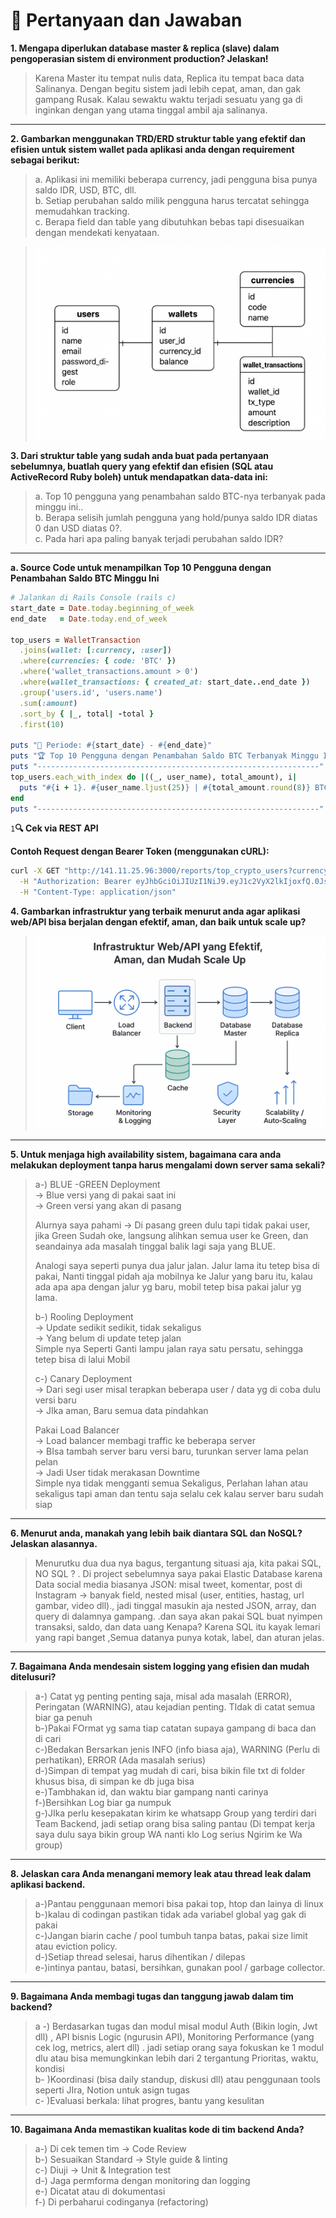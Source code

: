 # 💬 Pertanyaan dan Jawaban

**1. Mengapa diperlukan database master & replica (slave) dalam pengoperasian sistem di environment production? Jelaskan!**  
> Karena Master itu tempat nulis data, Replica itu tempat baca data Salinanya. Dengan begitu sistem jadi lebih cepat, aman, dan gak gampang Rusak. Kalau sewaktu waktu terjadi sesuatu yang ga di inginkan  dengan yang utama tinggal ambil aja salinanya.

---

**2. Gambarkan menggunakan TRD/ERD struktur table yang efektif dan efisien untuk sistem wallet pada aplikasi anda dengan requirement sebagai berikut:**  
> a. Aplikasi ini memiliki beberapa currency, jadi pengguna bisa punya saldo IDR, USD, BTC, dll.  
> b. Setiap perubahan saldo milik pengguna harus tercatat sehingga memudahkan tracking.  
> c. Berapa field dan table yang dibutuhkan bebas tapi disesuaikan dengan mendekati kenyataan.

> ![Infrastruktur Aplikasi](assets/pic_1.png)


**3. Dari struktur table yang sudah anda buat pada pertanyaan sebelumnya, buatlah query yang efektif dan efisien (SQL atau ActiveRecord Ruby boleh) untuk mendapatkan data-data ini:**  
> a. Top 10 pengguna yang penambahan saldo BTC-nya terbanyak pada minggu ini..  
> b. Berapa selisih jumlah pengguna yang hold/punya saldo IDR diatas 0 dan USD diatas 0?.  
> c. Pada hari apa paling banyak terjadi perubahan saldo IDR?

---

**a. Source Code untuk menampilkan Top 10 Pengguna dengan Penambahan Saldo BTC Minggu Ini**
```ruby
# Jalankan di Rails Console (rails c)
start_date = Date.today.beginning_of_week
end_date   = Date.today.end_of_week

top_users = WalletTransaction
  .joins(wallet: [:currency, :user])
  .where(currencies: { code: 'BTC' })
  .where('wallet_transactions.amount > 0')
  .where(wallet_transactions: { created_at: start_date..end_date })
  .group('users.id', 'users.name')
  .sum(:amount)
  .sort_by { |_, total| -total }
  .first(10)

puts "📅 Periode: #{start_date} - #{end_date}"
puts "🏆 Top 10 Pengguna dengan Penambahan Saldo BTC Terbanyak Minggu Ini:"
puts "---------------------------------------------------------------"
top_users.each_with_index do |((_, user_name), total_amount), i|
  puts "#{i + 1}. #{user_name.ljust(25)} | #{total_amount.round(8)} BTC"
end
puts "---------------------------------------------------------------"
```

`1`**🔍 Cek via REST API**

**Contoh Request dengan Bearer Token (menggunakan cURL):**
```bash
curl -X GET "http://141.11.25.96:3000/reports/top_crypto_users?currency=BTC&start_date=2025-10-01&end_date=2025-10-07" \
  -H "Authorization: Bearer eyJhbGciOiJIUzI1NiJ9.eyJ1c2VyX2lkIjoxfQ.0JsA7s0F251ERbLdyNgVMpppI6iv8sH52Lj4wDpP4fI" \
  -H "Content-Type: application/json"

```

**4. Gambarkan infrastruktur yang terbaik menurut anda agar aplikasi web/API bisa berjalan dengan efektif, aman, dan baik untuk scale up?**  
> ![Infrastruktur Aplikasi](assets/pic_2.png)
>
---



**5. Untuk menjaga high availability sistem, bagaimana cara anda melakukan deployment tanpa harus mengalami down server sama sekali?**  
> a-) BLUE -GREEN Deployment  
>    → Blue versi yang di pakai saat ini  
>    → Green versi yang akan di pasang  
>
> Alurnya saya pahami → Di pasang green dulu tapi tidak pakai user, jika Green Sudah oke, langsung alihkan semua user ke Green, dan seandainya ada masalah tinggal balik lagi saja yang BLUE.  
>
> Analogi saya seperti punya dua jalur jalan. Jalur lama itu tetep bisa di pakai, Nanti tinggal pidah aja mobilnya ke Jalur yang baru itu, kalau ada apa apa dengan jalur yg baru, mobil tetep bisa pakai jalur yg lama.  
>
> b-) Rooling Deployment  
>  → Update sedikit sedikit, tidak sekaligus  
>  → Yang belum di update tetep jalan  
>  Simple nya Seperti Ganti lampu jalan raya satu persatu, sehingga tetep bisa di lalui Mobil  
>
> c-) Canary Deployment  
>    → Dari segi user misal terapkan beberapa user / data yg di coba dulu versi baru  
>    → JIka aman, Baru semua data pindahkan  
>
> Pakai Load Balancer  
>    → Load balancer membagi traffic ke beberapa server  
>    → BIsa tambah server baru versi baru, turunkan server lama pelan pelan  
>    → Jadi User tidak merakasan Downtime  
>     Simple nya tidak mengganti semua Sekaligus, Perlahan lahan atau sekaligus tapi aman dan tentu saja selalu cek kalau server baru sudah siap

---

**6. Menurut anda, manakah yang lebih baik diantara SQL dan NoSQL? Jelaskan alasannya.**  
> Menurutku dua dua nya bagus, tergantung situasi aja, kita pakai SQL, NO SQL  ? . Di project sebelumnya saya pakai Elastic Database karena Data social media biasanya JSON: misal tweet, komentar, post di Instagram → banyak field, nested misal (user, entities, hastag, url gambar, video dll)., jadi tinggal masukin aja  nested JSON, array, dan query di dalamnya gampang. .dan saya akan pakai SQL buat nyimpen transaksi, saldo, dan data uang Kenapa? Karena SQL itu kayak lemari yang rapi banget ,Semua datanya punya kotak, label, dan aturan jelas.

---

**7. Bagaimana Anda mendesain sistem logging yang efisien dan mudah ditelusuri?**  
> a-) Catat yg penting penting saja, misal ada masalah (ERROR), Peringatan (WARNING), atau kejadian penting. TIdak di catat semua biar ga penuh  
> b-)Pakai FOrmat yg sama tiap catatan supaya gampang di baca dan di cari  
> c-)Bedakan Bersarkan jenis INFO (info biasa aja), WARNING (Perlu di perhatikan), ERROR (Ada masalah serius)  
> d-)Simpan di tempat yag mudah di cari, bisa bikin file txt di folder khusus bisa, di simpan ke db juga bisa  
> e-)Tambhakan id, dan waktu biar gampang nanti carinya  
> f-)Bersihkan Log biar ga numpuk  
> g-)JIka perlu kesepakatan kirim ke whatsapp Group yang terdiri dari Team Backend, jadi setiap orang bisa saling pantau (Di tempat kerja saya dulu saya bikin group WA nanti klo Log serius Ngirim ke Wa group)

---

**8. Jelaskan cara Anda menangani memory leak atau thread leak dalam aplikasi backend.**  
> a-)Pantau penggunaan memori bisa pakai top, htop dan lainya di linux  
> b-)kalau di codingan pastikan tidak ada variabel global yag gak di pakai  
> c-)Jangan biarin cache / pool tumbuh tanpa batas, pakai size limit atau eviction policy.  
> d-)Setiap thread selesai, harus dihentikan / dilepas  
> e-)intinya pantau, batasi, bersihkan, gunakan pool / garbage collector.

---

**9. Bagaimana Anda membagi tugas dan tanggung jawab dalam tim backend?**  
> a -) Berdasarkan tugas dan modul misal modul Auth (Bikin login, Jwt dll) , API bisnis Logic (ngurusin API), Monitoring Performance (yang cek log, metrics, alert dll) . jadi setiap orang saya fokuskan ke 1 modul dlu atau bisa memungkinkan lebih dari 2 tergantung Prioritas, waktu, kondisi  
> b- )Koordinasi (bisa daily standup, diskusi dll) atau penggunaan tools seperti JIra, Notion untuk asign tugas  
> c- )Evaluasi berkala: lihat progres, bantu yang kesulitan

---

**10. Bagaimana Anda memastikan kualitas kode di tim backend Anda?**  
> a-) Di cek temen tim → Code Review  
> b-) Sesuaikan Standard -> Style guide & linting  
> c-) Diuji -> Unit & Integration test  
> d-) Jaga permforma dengan monitoring dan logging  
> e-) Dicatat atau di dokumentasi  
> f-) Di perbaharui codinganya (refactoring)
